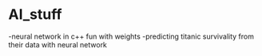 # AI_stuff
-neural network in c++ fun with weights
-predicting titanic survivality from their data with neural network
